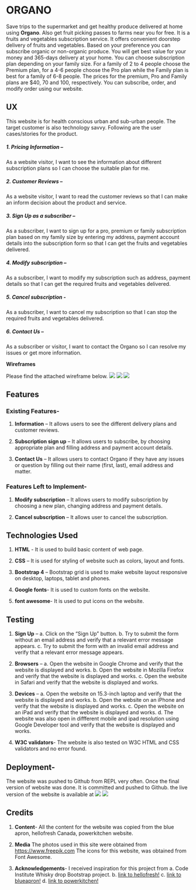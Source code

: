 # **ORGANO**

Save trips to the supermarket and get healthy produce delivered at home using **Organo**. Also get fruit picking passes to farms near you for free.    It is a fruits and vegetables subscription service. It offers convenient doorstep delivery of fruits and vegetables. 
Based on your preference you can subscribe organic or non-organic produce. You will get best value for your money and 365-days delivery at your home. 
You can choose subscription plan depending on your family size. For a family of 2 to 4 people choose the Premium plan, for a 4-6 people choose the Pro plan while the Family plan is best for a family of 6-8 people. The prices for the premium, Pro and Family plans are $40, 70 and 100, respectively. 
You can subscribe, order, and modify order using our website. 


## **UX**


This website is for health conscious urban and sub-urban people. The target customer is also technology savvy. Following are the user cases/stories for the product.

  ##### 1. Pricing Information – 
  As a website visitor, I want to see the information about different subscription plans so I can choose the suitable plan for me.

  ##### 2. Customer Reviews – 
  As a website visitor, I want to read the customer reviews so that I can make an inform decision about the product and service.

  ##### 3. Sign Up as a subscriber – 
  As a subscriber, I want to sign up for a pro, premium or family subscription plan based on my family size by entering my address, payment account details into the subscription form so that I can get the fruits and vegetables delivered.

  ##### 4. Modify subscription – 
  As a subscriber, I want to modify my subscription such as address, payment details so that I can get the required fruits and vegetables delivered.

  ##### 5. Cancel subscription -
  As a subscriber, I want to cancel my subscription so that I can stop the required fruits and vegetables delivered.

  ##### 6. Contact Us – 
  As a subscriber or visitor, I want to contact the Organo so I can resolve my issues or get more information. 

  **Wireframes**

   Please find the attached wireframe below.
   ![](https://github.com/jayab2010/Milestone-1-project/blob/master/IMG_1369.jpg)
   ![](https://github.com/jayab2010/Milestone-1-project/blob/master/IMG_1370.jpg)
   ![](https://github.com/jayab2010/Milestone-1-project/blob/master/IMG_1371.jpg)
  
  


## **Features**


  ### Existing Features-

 1. **Information** – 
 It allows users to see the different delivery plans and customer reviews.

 2. **Subscription sign up** – 
 It allows users to subscribe, by choosing appropriate plan and filling address and payment account details.
  
 3. **Contact Us** – 
 It allows users to contact Organo if they have any issues or question by filling out their name (first, last), email address and matter. 

### Features Left to Implement-

 1. **Modify subscription** – 
 It allows users to modify subscription by choosing a new plan, changing address and payment details.

 2. **Cancel subscription** –
 It allows user to cancel the subscription.

## **Technologies Used**

 1. **HTML** - It is used to build basic content of web page.

 2. **CSS** – It is used for styling of website such as colors, layout and fonts. 

 3. **Bootstrap 4** – Bootstrap grid is used to make website layout responsive on desktop, laptops, tablet and phones.

 4. **Google fonts**- It is used to custom fonts on the website.

 5. **font awesome**- It is used to put icons on the website.


## **Testing**


 1.	**Sign Up** – 
  a.	Click on the “Sign Up” button.
  b.	Try to submit the form without an email address and verify that a relevant error message appears.
  c.	Try to submit the form with an invalid email address and verify that a relevant error message appears.

 2.	**Browsers** –
  a.	Open the website in Google Chrome and verify that the website is displayed and works. 
  b.	Open the website in Mozilla Firefox and verify that the website is displayed and works. 
  c.	Open the website in Safari and verify that the website is displayed and works.

 3.	**Devices** – 
  a.	Open the website on 15.3-inch laptop and verify that the website is displayed and works. 
  b.	Open the website on an iPhone and verify that the website is displayed and works. 
  c.	Open the website on an iPad and verify that the website is displayed and works. 
  d.  The website was also open in diffferent mobile and ipad resolution using Google Developer tool and verify that the website is displayed and works.

 4. **W3C validators**-
      The website is also tested on W3C HTML and CSS validators and no error found.


## **Deployment**-


  The website was pushed to Github from REPL very often.  Once the final version of website was done. It is committed and pushed to Github.
  the live version of the website is available at
  ![](https://jayab2010.github.io/Milestone-1-project/)
  ![](https://8000-fc13b940-a1a8-4fff-a48d-2e56f5a8bb28.ws-us02.gitpod.io/)


## **Credits**


1. **Content**-
   All the content for the website was copied from the blue apron, hellofresh Canada, powerkitchen website.

2. **Media**
   The photos used in this site were obtained from https://www.freepik.com
   The icons for this website, was obtained from Font Awesome.


3. **Acknowledgements**-
   I received inspiration for this project from 
  a. Code Institute Whisky drop Bootstrap project.
  b. [link to hellofresh!](https://www.hellofresh.ca)
  c. [link to blueapron!](https://www.blueapron.com)
  d. [link to powerkitchen!](https://www.powerkitchen.ca)




















